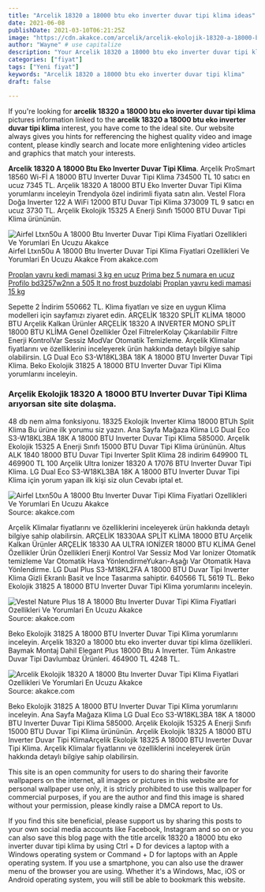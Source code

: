 ```yaml
---
title: "Arcelik 18320 a 18000 btu eko inverter duvar tipi klima ideas"
date: 2021-06-08
publishDate: 2021-03-10T06:21:25Z
image: "https://cdn.akakce.com/arcelik/arcelik-ekolojik-18320-a-18000-btu-inverter-duvar-tipi-klima-z.jpg"
author: "Wayne" # use capitalize
description: "Your Arcelik 18320 a 18000 btu eko inverter duvar tipi klima images are ready in this website. Arcelik 18320 a 18000 btu eko inverter duvar tipi klima are a topic that is being searched for and liked by netizens today. You can Get the Arcelik 18320 a 18000 btu eko inverter duvar tipi klima files here. Get all free images."
categories: ["fiyat"]
tags: ["Yeni fiyat"]
keywords: "Arcelik 18320 a 18000 btu eko inverter duvar tipi klima"
draft: false

---
```


If you're looking for **arcelik 18320 a 18000 btu eko inverter duvar tipi klima** pictures information linked to the **arcelik 18320 a 18000 btu eko inverter duvar tipi klima** interest, you have come to the ideal  site.  Our website always  gives you  hints  for refferencing  the highest  quality video and image  content, please kindly search and locate more enlightening video articles and graphics  that match your interests.

**Arcelik 18320 A 18000 Btu Eko Inverter Duvar Tipi Klima**. Arçelik ProSmart 18560 Wi-Fİ A 18000 BTU Inverter Duvar Tipi Klima 734500 TL 10 satıcı en ucuz 7345 TL. Arçelik 18320 A 18000 BTU Eko Inverter Duvar Tipi Klima yorumlarını inceleyin Trendyola özel indirimli fiyata satın alın. Vestel Flora Doğa Inverter 122 A WiFi 12000 BTU Duvar Tipi Klima 373009 TL 9 satıcı en ucuz 3730 TL. Arçelik Ekolojik 15325 A Enerji Sınıfı 15000 BTU Duvar Tipi Klima ürününün.

![Airfel Ltxn50u A 18000 Btu Inverter Duvar Tipi Klima Fiyatlari Ozellikleri Ve Yorumlari En Ucuzu Akakce](https://cdn.akakce.com/airfel/airfel-ltxn50u-a-18000-btu-inverter-duvar-tipi-klima-z.jpg "Airfel Ltxn50u A 18000 Btu Inverter Duvar Tipi Klima Fiyatlari Ozellikleri Ve Yorumlari En Ucuzu Akakce")
Airfel Ltxn50u A 18000 Btu Inverter Duvar Tipi Klima Fiyatlari Ozellikleri Ve Yorumlari En Ucuzu Akakce From akakce.com

[Proplan yavru kedi mamasi 3 kg en ucuz](/proplan-yavru-kedi-mamasi-3-kg-en-ucuz/)
[Prima bez 5 numara en ucuz](/prima-bez-5-numara-en-ucuz/)
[Profilo bd3257w2nn a 505 lt no frost buzdolabi](/profilo-bd3257w2nn-a-505-lt-no-frost-buzdolabi/)
[Proplan yavru kedi mamasi 15 kg](/proplan-yavru-kedi-mamasi-15-kg/)

Sepette 2 İndirim 550662 TL. Klima fiyatları ve size en uygun Klima modelleri için sayfamızı ziyaret edin. ARÇELİK 18320 SPLİT KLİMA 18000 BTU Arçelik Kalkan Ürünler ARÇELİK 18320 A INVERTER MONO SPLİT 18000 BTU KLİMA Genel Özellikler Özel FiltrelerKolay Çıkarılabilir Filtre Enerji KontrolVar Sessiz ModVar Otomatik Temizleme. Arçelik Klimalar fiyatlarını ve özelliklerini inceleyerek ürün hakkında detaylı bilgiye sahip olabilirsin. LG Dual Eco S3-W18KL3BA 18K A 18000 BTU Inverter Duvar Tipi Klima. Beko Ekolojik 31825 A 18000 BTU Inverter Duvar Tipi Klima yorumlarını inceleyin.

### Arçelik Ekolojik 18320 A 18000 BTU Inverter Duvar Tipi Klima arıyorsan site site dolaşma.

48 db nem alma fonksiyonu. 18325 Ekolojik Inverter Klima 18000 BTUh Split Klima Bu ürüne ilk yorumu siz yazın. Ana Sayfa Mağaza Klima LG Dual Eco S3-W18KL3BA 18K A 18000 BTU Inverter Duvar Tipi Klima 585000. Arçelik Ekolojik 15325 A Enerji Sınıfı 15000 BTU Duvar Tipi Klima ürününün. Altus ALK 1840 18000 BTU Duvar Tipi Inverter Split Klima 28 indirim 649900 TL 469900 TL 100 Arçelik Ultra Ionizer 18320 A 17076 BTU Inverter Duvar Tipi Klima. LG Dual Eco S3-W18KL3BA 18K A 18000 BTU Inverter Duvar Tipi Klima için yorum yapan ilk kişi siz olun Cevabı iptal et.


![Airfel Ltxn50u A 18000 Btu Inverter Duvar Tipi Klima Fiyatlari Ozellikleri Ve Yorumlari En Ucuzu Akakce](https://cdn.akakce.com/airfel/airfel-ltxn50u-a-18000-btu-inverter-duvar-tipi-klima-z.jpg "Airfel Ltxn50u A 18000 Btu Inverter Duvar Tipi Klima Fiyatlari Ozellikleri Ve Yorumlari En Ucuzu Akakce")
Source: akakce.com

Arçelik Klimalar fiyatlarını ve özelliklerini inceleyerek ürün hakkında detaylı bilgiye sahip olabilirsin. ARÇELİK 18330AA SPLİT KLİMA 18000 BTU Arçelik Kalkan Ürünler ARÇELİK 18330 AA ULTRA IONİZER 18000 BTU KLİMA Genel Özellikler Ürün Özellikleri Enerji Kontrol Var Sessiz Mod Var Ionizer Otomatik temizleme Var Otomatik Hava YönlendirmeYukarı-Aşağı Var Otomatik Hava Yönlendirme. LG Dual Plus S3-M18KL2FA A 18000 BTU Duvar Tipi Inverter Klima Gizli Ekranlı Basit ve İnce Tasarıma sahiptir. 640566 TL 5619 TL. Beko Ekolojik 31825 A 18000 BTU Inverter Duvar Tipi Klima yorumlarını inceleyin.

![Vestel Nature Plus 18 A 18000 Btu Inverter Duvar Tipi Klima Fiyatlari Ozellikleri Ve Yorumlari En Ucuzu Akakce](https://cdn.akakce.com/vestel/vestel-nature-plus-18-a-18000-btu-inverter-duvar-tipi-klima-z.jpg "Vestel Nature Plus 18 A 18000 Btu Inverter Duvar Tipi Klima Fiyatlari Ozellikleri Ve Yorumlari En Ucuzu Akakce")
Source: akakce.com

Beko Ekolojik 31825 A 18000 BTU Inverter Duvar Tipi Klima yorumlarını inceleyin. Arçelik 18320 a 18000 btu eko inverter duvar tipi klima özellikleri. Baymak Montaj Dahil Elegant Plus 18000 Btu A Inverter. Tüm Ankastre Duvar Tipi Davlumbaz Ürünleri. 464900 TL 4248 TL.

![Arcelik Ekolojik 18320 A 18000 Btu Inverter Duvar Tipi Klima Fiyatlari Ozellikleri Ve Yorumlari En Ucuzu Akakce](https://cdn.akakce.com/arcelik/arcelik-ekolojik-18320-a-18000-btu-inverter-duvar-tipi-klima-z.jpg "Arcelik Ekolojik 18320 A 18000 Btu Inverter Duvar Tipi Klima Fiyatlari Ozellikleri Ve Yorumlari En Ucuzu Akakce")
Source: akakce.com

Beko Ekolojik 31825 A 18000 BTU Inverter Duvar Tipi Klima yorumlarını inceleyin. Ana Sayfa Mağaza Klima LG Dual Eco S3-W18KL3BA 18K A 18000 BTU Inverter Duvar Tipi Klima 585000. Arçelik Ekolojik 15325 A Enerji Sınıfı 15000 BTU Duvar Tipi Klima ürününün. Arçelik Ekolojik 18325 A 18000 BTU Inverter Duvar Tipi KlimaArçelik Ekolojik 18325 A 18000 BTU Inverter Duvar Tipi Klima. Arçelik Klimalar fiyatlarını ve özelliklerini inceleyerek ürün hakkında detaylı bilgiye sahip olabilirsin.

This site is an open community for users to do sharing their favorite wallpapers on the internet, all images or pictures in this website are for personal wallpaper use only, it is stricly prohibited to use this wallpaper for commercial purposes, if you are the author and find this image is shared without your permission, please kindly raise a DMCA report to Us.

If you find this site beneficial, please support us by sharing this posts to your own social media accounts like Facebook, Instagram and so on or you can also save this blog page with the title arcelik 18320 a 18000 btu eko inverter duvar tipi klima by using Ctrl + D for devices a laptop with a Windows operating system or Command + D for laptops with an Apple operating system. If you use a smartphone, you can also use the drawer menu of the browser you are using. Whether it's a Windows, Mac, iOS or Android operating system, you will still be able to bookmark this website.
